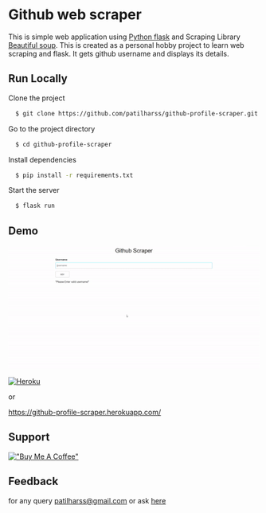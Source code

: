 # Github web scraper
This is simple web application using [Python flask](https://flask.palletsprojects.com/en/2.0.x/) and Scraping Library [Beautiful soup](https://www.crummy.com/software/BeautifulSoup/bs4/doc/). This is created as a personal  hobby project to learn web scraping and flask. It gets github username and displays its details.

## Run Locally

Clone the project

```bash
  $ git clone https://github.com/patilharss/github-profile-scraper.git
```

Go to the project directory

```bash
  $ cd github-profile-scraper
```

Install dependencies

```bash
  $ pip install -r requirements.txt
```

Start the server

```bash
  $ flask run
```

  
## Demo

![demo](https://github.com/patilharss/github-profile-scraper/blob/main/gif.gif)

[![Heroku](https://img.shields.io/badge/Heroku-430098?style=for-the-badge&logo=herku&logoColor=white )](https://github-profile-scraper.herokuapp.com/)

or

https://github-profile-scraper.herokuapp.com/
  


## Support
[!["Buy Me A Coffee"](https://www.buymeacoffee.com/assets/img/custom_images/orange_img.png)](https://www.buymeacoffee.com/harshpatil)

## Feedback 
for any query patilharss@gmail.com or ask [here](https://github.com/patilharss/patilharss/issues/1)
